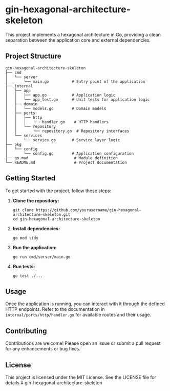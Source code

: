 # gin-hexagonal-architecture-skeleton

This project implements a hexagonal architecture in Go, providing a clean separation between the application core and external dependencies.

## Project Structure

```
gin-hexagonal-architecture-skeleton
├── cmd
│   └── server
│       └── main.go          # Entry point of the application
├── internal
│   ├── app
│   │   ├── app.go           # Application logic
│   │   └── app_test.go      # Unit tests for application logic
│   ├── domain
│   │   └── models.go        # Domain models
│   ├── ports
│   │   ├── http
│   │   │   └── handler.go    # HTTP handlers
│   │   └── repository
│   │       └── repository.go  # Repository interfaces
│   └── services
│       └── service.go       # Service layer logic
├── pkg
│   └── config
│       └── config.go        # Application configuration
├── go.mod                    # Module definition
└── README.md                 # Project documentation
```

## Getting Started

To get started with the project, follow these steps:

1. **Clone the repository:**
   ```
   git clone https://github.com/yourusername/gin-hexagonal-architecture-skeleton.git
   cd gin-hexagonal-architecture-skeleton
   ```

2. **Install dependencies:**
   ```
   go mod tidy
   ```

3. **Run the application:**
   ```
   go run cmd/server/main.go
   ```

4. **Run tests:**
   ```
   go test ./...
   ```

## Usage

Once the application is running, you can interact with it through the defined HTTP endpoints. Refer to the documentation in `internal/ports/http/handler.go` for available routes and their usage.

## Contributing

Contributions are welcome! Please open an issue or submit a pull request for any enhancements or bug fixes.

## License

This project is licensed under the MIT License. See the LICENSE file for details.# gin-hexagonal-architecture-skeleton
